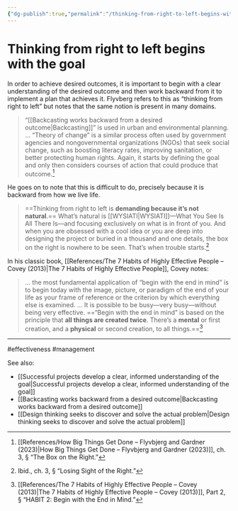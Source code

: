 ```yaml
---
{"dg-publish":true,"permalink":"/thinking-from-right-to-left-begins-with-the-goal/"}
---
```



# Thinking from right to left begins with the goal

In order to achieve desired outcomes, it is important to begin with a clear understanding of the desired outcome and then work backward from it to implement a plan that achieves it. Flyvberg refers to this as “thinking from right to left” but notes that the same notion is present in many domains.

> “[[Backcasting works backward from a desired outcome\|Backcasting]]” is used in urban and environmental planning. … “Theory of change” is a similar process often used by government agencies and nongovernmental organizations (NGOs) that seek social change, such as boosting literacy rates, improving sanitation, or better protecting human rights. Again, it starts by defining the goal and only then considers courses of action that could produce that outcome.[^1]

He goes on to note that this is difficult to do, precisely because it is backward from how we live life.

> ==Thinking from right to left is **demanding because it’s not natural**.== What’s natural is [[WYSIATI\|WYSIATI]]—What You See Is All There Is—and focusing exclusively on what is in front of you. And when you are obsessed with a cool idea or you are deep into designing the project or buried in a thousand and one details, the box on the right is nowhere to be seen. That’s when trouble starts.[^2]

In his classic book, [[References/The 7 Habits of Highly Effective People – Covey (2013)\|The 7 Habits of Highly Effective People]], Covey notes:

> … the most fundamental application of “begin with the end in mind” is to begin today with the image, picture, or paradigm of the end of your life as your frame of reference or the criterion by which everything else is examined. … It is possible to be busy—very busy—without being very effective. ==“Begin with the end in mind” is based on the principle that **all things are created twice**. There’s a **mental** or first creation, and a **physical** or second creation, to all things.==[^3]


---
#effectiveness #management 

See also:
 - [[Successful projects develop a clear, informed understanding of the goal\|Successful projects develop a clear, informed understanding of the goal]]
 - [[Backcasting works backward from a desired outcome\|Backcasting works backward from a desired outcome]]
 - [[Design thinking seeks to discover and solve the actual problem\|Design thinking seeks to discover and solve the actual problem]]

[^1]: [[References/How Big Things Get Done – Flyvbjerg and Gardner (2023)\|How Big Things Get Done – Flyvbjerg and Gardner (2023)]], ch. 3, § “The Box on the Right.”
[^2]: Ibid., ch. 3, § “Losing Sight of the Right.”
[^3]: [[References/The 7 Habits of Highly Effective People – Covey (2013)\|The 7 Habits of Highly Effective People – Covey (2013)]], Part 2, § “HABIT 2: Begin with the End in Mind.”